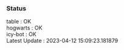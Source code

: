 ### Status


table : OK  
hogwarts : OK  
icy-bot : OK  
Latest Update : 2023-04-12 15:09:23.181879
